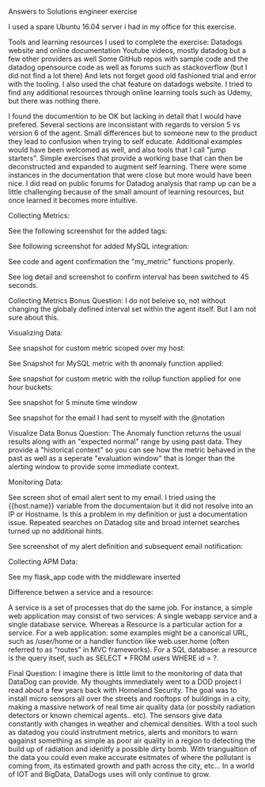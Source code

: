 
Answers to Solutions engineer exercise

I used a spare Ubuntu 16.04 server i had in my office for this exercise.

Tools and learning resources I used to complete the exercise:
Datadogs website and online documentation
Youtube videos, mostly datadog but a few other providers as well
Some GitHub repos with sample code and the datadog opensource code as well as forums such as stackoverflow (but I did not find a lot there)
And lets not forget good old fashioned trial and error with the tooling.
I also used the chat feature on datadogs website.
I tried to find any additional resources through online learning tools such as Udemy, but there was nothing there.

I found the documention to be OK but lacking in detail that I would have prefered. Several sections are inconsistant with regards to version 5 vs version 6 of the agent. Small differences but to someone new to the product they lead to confusion when trying to self educate. Additional examples would have been welcomed as well, and also tools that I call "jump starters".  Simple exercises that provide a working base that can then be deconstructed and expanded to augment self learning. There were some instances in the documentation that were close but more would have been nice. I did read on public forums for Datadog analysis that ramp up can be a little challenging because of the small amount of learning resources, but once learned it becomes more intuitive. 


Collecting Metrics:

See the following screenshot for the added tags:

See following screenshot for added MySQL integration:

See code and agent confirmation the "my_metric" functions properly.

See log detail and screenshot to confirm interval has been switched to 45 seconds.

Collecting Metrics Bonus Question:
I do not beleive so, not without changing the globaly defined interval set within the agent itself. But I am not sure about this.
  
  
  

Visualizing Data:

See snapshot for custom metric scoped over my host:

See Snapshot for MySQL metric with th anomaly function applied:

See snapshot for custom metric with the rollup function applied for one hour buckets:

See snapshot for 5 minute time window

See snapshot for the email I had sent to myself with the @notation

Visualize Data Bonus Question:
The Anomaly function returns the usual results along with an "expected normal" range by using past data. They provide a "historical context" so you can see how the metric behaved in the past as well as a seperate "evaluation window" that is longer than the alerting window to provide some immediate context.


Monitoring Data:

See screen shot of email alert sent to my email. I tried using the {{host.name}} variable from the documentaion but it did not resolve into an IP or Hostname. Is this a problem in my definition or just a documentation issue. Repeated searches on Datadog site and broad internet searches turned up no additional hints.

See screenshot of my alert definition and subsequent email notification:

Collecting APM Data:

See my flask_app code with the middleware inserted

Difference betwen a service and a resource:

A service is a set of processes that do the same job. For instance, a simple web application may consist of two services: A single webapp service and a single database service. Whereas a Resource is a particular action for a service.  For a web application: some examples might be a canonical URL, such as /user/home or a handler function like web.user.home (often referred to as “routes” in MVC frameworks).  For a SQL database: a resource is the query itself, such as SELECT * FROM users WHERE id = ?.


Final Question:
I imagine there is little limit to the monitoring of data that DataDog can provide. My thoughts immediately went to a DOD project I read about a few years back with Homeland Security. The goal was to install micro sensors all over the streets and rooftops of buildings in a city, making a massive network of real time air quality data (or possbily radiation detectors or known chemical agents.. etc). The sensors give data constantly with changes in weather and chemical densities. With a tool such as datadog you could  instrutment metrics, alerts and monitors to warn qagainst something as simple as poor air quality in a region to detecting the build up of radiation and idenitfy a possible dirty bomb. With triangualtion of the data you could even make accurate esitmates of where the pollutant is coming from, its estimated growth and path across the city, etc... In a world of IOT and BigData, DataDogs uses will only continue to grow.





